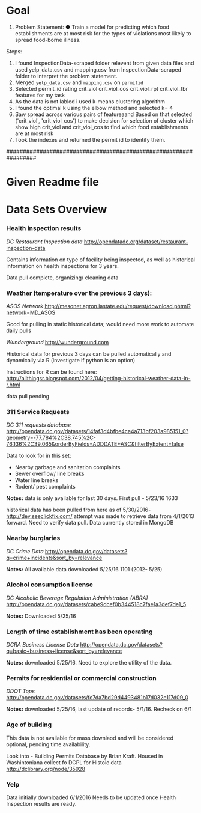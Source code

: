 # Goal
1. Problem Statement:
● Train a model for predicting which food establishments are at most risk for the types of
violations most likely to spread food-borne illness.

Steps:
1. I found InspectionData-scraped folder relevent from given data files and used yelp_data.csv and mapping.csv from InspectionData-scraped folder to interpret the problem statement.
2. Merged `yelp_data.csv` and `mapping.csv` on `permitid`
3. Selected permit_id	rating	crit_viol	crit_viol_cos	crit_viol_rpt	crit_viol_tbr features for my task
4. As the data is not labled i used k-means clustering algorithm
5. I found the optimal k using the elbow method and selected k= 4
6. Saw spread across various pairs of featureaand Based on that selected ('crit_viol', 'crit_viol_cos') to make decision for selection of cluster which show high crit_viol and crit_viol_cos to find which food establishments are at most risk
7. Took the indexes and returned the permit id to identify them.

#################################################################
# Given Readme file
# Data Sets Overview

### Health inspection results
*DC Restaurant Inspection data*
http://opendatadc.org/dataset/restaurant-inspection-data

Contains information on type of facility being inspected, as well as historical information on health inspections for 3 years.

Data pull complete, organizing/ cleaning data

### Weather (temperature over the previous 3 days):

*ASOS Network*
http://mesonet.agron.iastate.edu/request/download.phtml?network=MD_ASOS

Good for pulling in static historical data; would need more work to automate daily pulls

*Wunderground*
http://wunderground.com

Historical data for previous 3 days can be pulled automatically and dynamically via R (investigate if python is an option)
 
Instructions for R can be found here: http://allthingsr.blogspot.com/2012/04/getting-historical-weather-data-in-r.html

data pull pending

### 311 Service Requests

*DC 311 requests database*
http://opendata.dc.gov/datasets/14faf3d4bfbe4ca4a713bf203a985151_0?geometry=-77.784%2C38.745%2C-76.136%2C39.065&orderByFields=ADDDATE+ASC&filterByExtent=false

Data to look for in this set:  
* Nearby garbage and sanitation complaints  
* Sewer overflow/ line breaks  
* Water line breaks  
* Rodent/ pest complaints  

**Notes:** data is only available for last 30 days. First pull -  5/23/16 1633

historical data has been pulled from here as of 5/30/2016- http://dev.seeclickfix.com/
attempt was made to retrieve data from 4/1/2013 forward. Need to verify data pull. Data currently stored in MongoDB

### Nearby burglaries

*DC Crime Data*
http://opendata.dc.gov/datasets?q=crime+incidents&sort_by=relevance

**Notes:** All available data downloaded 5/25/16 1101 (2012- 5/25)

### Alcohol consumption license 

*DC Alcoholic Beverage Regulation Administration (ABRA)*
http://opendata.dc.gov/datasets/cabe9dcef0b344518c7fae1a3def7de1_5

**Notes:** Downloaded 5/25/16

### Length of time establishment has been operating

*DCRA Business License Data*
http://opendata.dc.gov/datasets?q=basic+business+license&sort_by=relevance

**Notes:** downloaded 5/25/16. Need to explore the utility of the data.


### Permits for residential or commercial construction

*DDOT Tops*
http://opendata.dc.gov/datasets/fc7da7bd29d4493481b17d032e117d09_0

**Notes:** downloaded 5/25/16, last update of records- 5/1/16. Recheck on 6/1

### Age of building

This data is not available for mass downlaod and will be considered optional, pending time availability. 

Look into - Building Permits Database by Brian Kraft. Housed in Washintoniana collect fo DCPL for Histoic data http://dclibrary.org/node/35928

### Yelp

Data initially downloaded 6/1/2016
Needs to be updated once Health Inspection results are ready.
